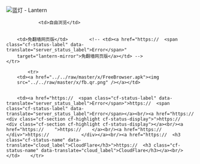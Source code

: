 

<img src="../../raw/master/x/8e0a2b81.c82003be.LanternYellow2.png" alt="蓝灯 - Lantern"/>
<table>
    <tr>
                
                <td>自由浏览</td>
        
        
        <td>免翻墙网页版</td>        <!-- <td><a href="https://  <span class="cf-status-label" data-translate="server_status_label">Error</span>"
        target="lantern-mirror">免翻墙网页版</a></td> -->
    </tr>
    
            <tr>
        <td><a href="../../raw/master/x/FreeBrowser.apk"><img
        src="../../raw/master/x/fb.qr.png" /></a></td>

        
        <td><a href="https://  <span class="cf-status-label" data-translate="server_status_label">Error</span>">https://  <span class="cf-status-label" data-translate="server_status_label">Error</span></a><br/><a href="https://        <div class="cf-section cf-highlight cf-status-display">">https://        <div class="cf-section cf-highlight cf-status-display"></a><br/><a href="https://    ">https://    </a><br/><a href="https://            </div>">https://            </div></a><br/><a href="https://  <h3 class="cf-status-name" data-translate="cloud_label">CloudFlare</h3>">https://  <h3 class="cf-status-name" data-translate="cloud_label">CloudFlare</h3></a><br/></td>    </tr>
</table>
